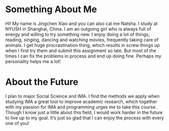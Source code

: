 # Something About Me
Hi! My name is Jingchen Xiao and you can also cal me Natsha. I study at NYUSH in Shanghai, China. I am an outgoing girl who is always full of energy and willing to try something new. I enjoy doing a lot of things, reading, singing, dancing and watching movies, frequently taking care of animals. I get huge procrastination thing, which results in screw things up when I first try them and submit this assignment so late. But most of the times I can fix the problems in process and end up doing fine. Perhaps my personality helps me a lot! 

# About the Future
I plan to major Social Science and IMA. I find the methods we apply when studying IMA a great tool to improve academic research, which together with my passion for IMA and programming urges me to take this course. Though I know just a little about this field, I would work harder in the future to live up to my goal. It’s just so glad that I can enjoy the process with every one of you! 




